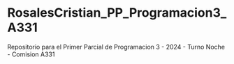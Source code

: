 # RosalesCristian_PP_Programacion3_A331
Repositorio para el Primer Parcial de Programacion 3 - 2024 - Turno Noche - Comision A331

